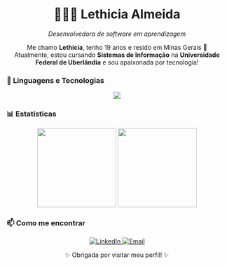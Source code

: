 <h1 align="center">👩🏽‍💻 Lethicia Almeida</h1>

<p align="center"><em>Desenvolvedora de software em aprendizagem</em></p>

<p align="center">
  Me chamo <strong>Lethicia</strong>, tenho 19 anos e resido em Minas Gerais</strong> 💙<br>
  Atualmente, estou cursando <strong>Sistemas de Informação</strong> na <strong>Universidade Federal de Uberlândia</strong> e sou apaixonada por tecnologia!
</p>

### 🤖 Linguagens e Tecnologias

<p align="center">
  <img src="https://skillicons.dev/icons?i=html,css,js" />
</p>


### 📊 Estatísticas

<p align="center">
  <img 
    height="180em" 
    src="https://github-readme-stats.vercel.app/api?username=lethicia-almzd&show_icons=true&theme=tokyonight&include_all_commits=true&locale=pt-br" 
  />
  <img 
    height="180em" 
    src="https://github-readme-stats.vercel.app/api/top-langs/?username=lethicia-almzd&theme=tokyonight&layout=compact&custom_title=Tecnologias&langs_count=8" 
  />
</p>


### 📫 Como me encontrar

<p align="center">
  <a href="https://www.linkedin.com/in/lethicia-almeida-64655536a">
    <img 
      src="https://img.shields.io/badge/LinkedIn-0077B5?style=for-the-badge&logo=linkedin&logoColor=white" 
      alt="LinkedIn"
    />
  </a>
  <a href="mailto:lethicia.almeida62@gmail.com">
    <img 
      src="https://img.shields.io/badge/Email-D14836?style=for-the-badge&logo=gmail&logoColor=white" 
      alt="Email"
    />
  </a>
</p>

<p align="center">✨ Obrigada por visitar meu perfil! ✨</p>

